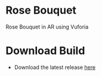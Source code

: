 # Rose Bouquet
 Rose Bouquet in AR using Vuforia

# Download Build
- Download the latest release [here](https://github.com/AgrMayank/Rose-Bouquet/releases)
